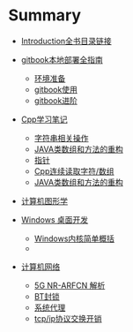 ﻿# Summary

- [Introduction全书目录链接](README.md)

- [gitbook本地部署全指南](gitbook本地部署全指南\gitbook部署简介.md)
	- [环境准备](gitbook本地部署全指南\Step1-环境准备.md)
	- [gitbook使用](gitbook本地部署全指南\Step2-gitbook.md)
	- [gitbook进阶](gitbook本地部署全指南\Step3-gitbook进阶.md)
- [Cpp学习笔记](C++\目录.md)
	- [字符串相关操作](C++\字符串.md)
	- [JAVA类数组和方法的重构](C++\2.md)
	- [指针](C++\指针.md)
    - [Cpp连续读取字符/数组](C++\连续读取.md)
	- [JAVA类数组和方法的重构](C++\2.md)
- [计算机图形学](计算机图形学\目录.md)
- [Windows 桌面开发](Windows桌面开发\index.md)
	- [Windows内核简单概括](Windows桌面开发\Windows内核.md)
	- []()
- [计算机网络](计算机网络\index.md)
	- [5G NR-ARFCN 解析](计算机网络\5G.md)
	- [BT封锁](计算机网络\BT.md)
	- [系统代理](计算机网络\系统代理.md)
	- [tcp/ip协议交换开销](计算机网络\tcpip协议开销.md)